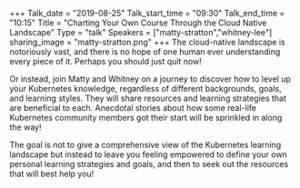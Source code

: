 +++
Talk_date = "2019-08-25"
Talk_start_time = "09:30"
Talk_end_time = "10:15"
Title = "Charting Your Own Course Through the Cloud Native Landscape"
Type = "talk"
Speakers = ["matty-stratton","whitney-lee"]
sharing_image = "matty-stratton.png"
+++
The cloud-native landscape is notoriously vast, and there is no hope of one human ever understanding every piece of it. Perhaps you should just quit now!

Or instead, join Matty and Whitney on a journey to discover how to level up your Kubernetes knowledge, regardless of different backgrounds, goals, and learning styles. They will share resources and learning strategies that are beneficial to each. Anecdotal stories about how some real-life Kubernetes community members got their start will be sprinkled in along the way!

The goal is not to give a comprehensive view of the Kubernetes learning landscape but instead to leave you feeling empowered to define your own personal learning strategies and goals, and then to seek out the resources that will best help you!
